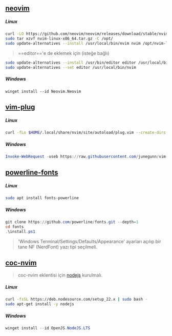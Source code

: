 ## [neovim](https://github.com/neovim/neovim)

##### Linux
```bash
curl -LO https://github.com/neovim/neovim/releases/download/stable/nvim-linux-x86_64.tar.gz
sudo tar xzvf nvim-linux-x86_64.tar.gz -C /opt/
sudo update-alternatives --install /usr/local/bin/nvim nvim /opt/nvim-linux-x86_64/bin/nvim 100
```
> ==editor=='e de eklemek için (isteğe bağlı)
```sh
sudo update-alternatives --install /usr/bin/editor editor /usr/local/bin/nvim 50
sudo update-alternatives --set editor /usr/local/bin/nvim
```
##### Windows
`winget install --id Neovim.Neovim`

## [vim-plug](https://github.com/junegunn/vim-plug)

##### Linux
```sh
curl -fLo $HOME/.local/share/nvim/site/autoload/plug.vim --create-dirs https://raw.githubusercontent.com/junegunn/vim-plug/master/plug.vim
```

##### Windows
```powershell
Invoke-WebRequest -useb https://raw.githubusercontent.com/junegunn/vim-plug/master/plug.vim | New-Item "$env:LOCALAPPDATA/nvim-data/site/autoload/plug.vim" -Force
```

## [powerline-fonts](https://github.com/powerline/fonts)

##### Linux

```sh
sudo apt install fonts-powerline
```

##### Windows
```powershell
git clone https://github.com/powerline/fonts.git --depth=1
cd fonts
.\install.ps1
```

> 'Windows Terminal/Settings/Defaults/Appearance' ayarları açılıp bir tane NF (NerdFont) yazı tipi seçilmeli.

## [coc-nvim](https://github.com/neoclide/coc.nvim)

> coc-nvim eklentisi için [nodejs](https://deb.nodesource.com/) kurulmalı.

##### Linux
```sh
curl -fsSL https://deb.nodesource.com/setup_22.x | sudo bash -
sudo apt-get install -y nodejs
```

##### Windows
```powershell
winget install --id OpenJS.NodeJS.LTS
```
